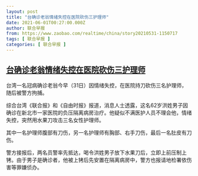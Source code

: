```yaml
---
layout: post
title: "台确诊老翁情绪失控在医院砍伤三护理师"
date: 2021-06-01T00:27:00.000Z
author: 联合早报
from: https://www.zaobao.com/realtime/china/story20210531-1150717
tags: [ 联合早报 ]
categories: [ 联合早报 ]
---
```

<!--1622507220000-->
[台确诊老翁情绪失控在医院砍伤三护理师](https://www.zaobao.com/realtime/china/story20210531-1150717)
------

<div>
<p>台湾一名冠病确诊老翁今早（31日）因情绪失控，在医院持刀砍伤三名护理师，随后被警方拘捕。</p><p>综合台湾《联合报》和《自由时报》报道，消息人士透露，这名62岁洪姓男子因确诊在新北市一家医院的负压隔离病房治疗。他疑似不满医护人员不理会他，情绪失控，突然用水果刀攻击三名女性护理师。</p><p>其中一名护理师腹部有刀伤，另一名护理师有胸部、右手刀伤，最后一名肚皮有刀伤。</p><section id="imu"><div id="dfp-ad-imu1">        </div></section><p>警方接报后，两名员警率先抵达，喝令洪姓男子放下水果刀后，立即上前压制上铐。由于男子是确诊者，他被上铐后先安置在隔离病房中，警方也报请地检署依伤害等罪嫌侦办。</p>      <div id="innity-in-post"></div><div id="dfp-ad-midarticlespecial">        </div>
</div>
